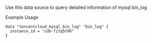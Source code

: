 Use this data source to query detailed information of mysql bin_log

Example Usage

```hcl
data "tencentcloud_mysql_bin_log" "bin_log" {
  instance_id = "cdb-fitq5t9h"
}
```
